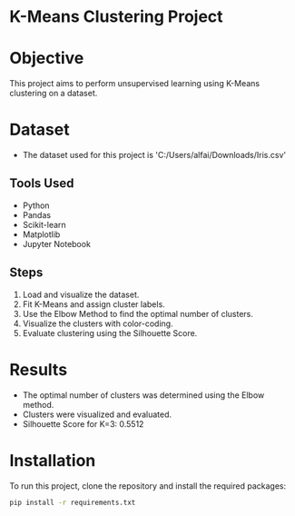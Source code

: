 # K-Means Clustering Project

# Objective
This project aims to perform unsupervised learning using K-Means clustering on a dataset.

# Dataset
- The dataset used for this project is 'C:/Users/alfai/Downloads/Iris.csv'

## Tools Used
- Python
- Pandas
- Scikit-learn
- Matplotlib
- Jupyter Notebook

## Steps
1. Load and visualize the dataset.
2. Fit K-Means and assign cluster labels.
3. Use the Elbow Method to find the optimal number of clusters.
4. Visualize the clusters with color-coding.
5. Evaluate clustering using the Silhouette Score.

# Results
- The optimal number of clusters was determined using the Elbow method.
- Clusters were visualized and evaluated.
- Silhouette Score for K=3: 0.5512

# Installation
To run this project, clone the repository and install the required packages:
```bash
pip install -r requirements.txt
